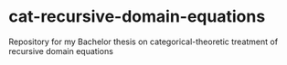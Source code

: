 # cat-recursive-domain-equations
Repository for my Bachelor thesis on categorical-theoretic treatment of recursive domain equations
